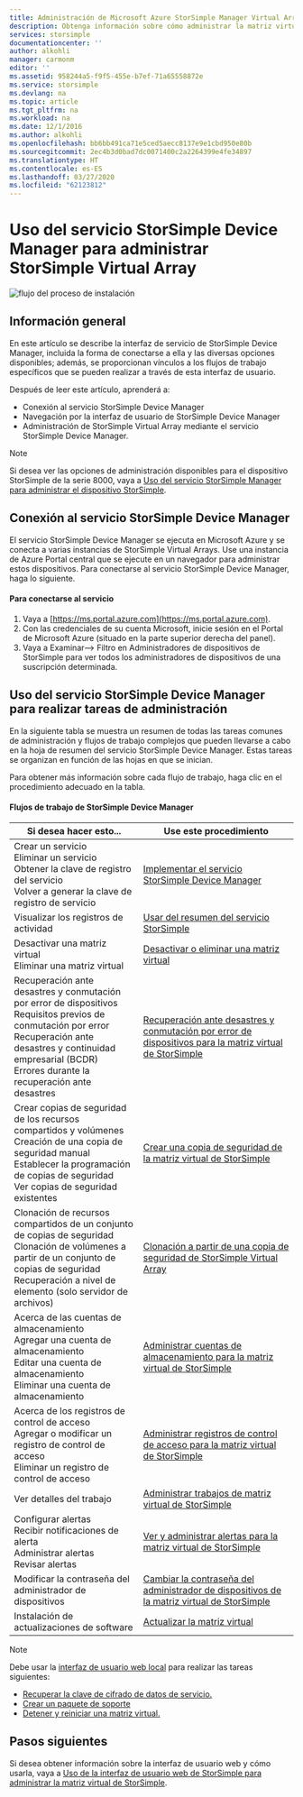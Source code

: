 ```yaml
---
title: Administración de Microsoft Azure StorSimple Manager Virtual Array | Microsoft Docs
description: Obtenga información sobre cómo administrar la matriz virtual local de StorSimple mediante el servicio StorSimple Device Manager en Azure Portal.
services: storsimple
documentationcenter: ''
author: alkohli
manager: carmonm
editor: ''
ms.assetid: 958244a5-f9f5-455e-b7ef-71a65558872e
ms.service: storsimple
ms.devlang: na
ms.topic: article
ms.tgt_pltfrm: na
ms.workload: na
ms.date: 12/1/2016
ms.author: alkohli
ms.openlocfilehash: bb6bb491ca71e5ced5aecc8137e9e1cbd950e80b
ms.sourcegitcommit: 2ec4b3d0bad7dc0071400c2a2264399e4fe34897
ms.translationtype: HT
ms.contentlocale: es-ES
ms.lasthandoff: 03/27/2020
ms.locfileid: "62123812"
---
```

# <a name="use-the-storsimple-device-manager-service-to-administer-your-storsimple-virtual-array"></a>Uso del servicio StorSimple Device Manager para administrar StorSimple Virtual Array
![flujo del proceso de instalación](./media/storsimple-virtual-array-manager-service-administration/manage4.png)

## <a name="overview"></a>Información general
En este artículo se describe la interfaz de servicio de StorSimple Device Manager, incluida la forma de conectarse a ella y las diversas opciones disponibles; además, se proporcionan vínculos a los flujos de trabajo específicos que se pueden realizar a través de esta interfaz de usuario.

Después de leer este artículo, aprenderá a:

* Conexión al servicio StorSimple Device Manager
* Navegación por la interfaz de usuario de StorSimple Device Manager
* Administración de StorSimple Virtual Array mediante el servicio StorSimple Device Manager.

> [!NOTE]
> Si desea ver las opciones de administración disponibles para el dispositivo StorSimple de la serie 8000, vaya a [Uso del servicio StorSimple Manager para administrar el dispositivo StorSimple](storsimple-manager-service-administration.md).
> 
> 

## <a name="connect-to-the-storsimple-device-manager-service"></a>Conexión al servicio StorSimple Device Manager
El servicio StorSimple Device Manager se ejecuta en Microsoft Azure y se conecta a varias instancias de StorSimple Virtual Arrays. Use una instancia de Azure Portal central que se ejecute en un navegador para administrar estos dispositivos. Para conectarse al servicio StorSimple Device Manager, haga lo siguiente.

#### <a name="to-connect-to-the-service"></a>Para conectarse al servicio
1. Vaya a [https://ms.portal.azure.com](https://ms.portal.azure.com).
2. Con las credenciales de su cuenta Microsoft, inicie sesión en el Portal de Microsoft Azure (situado en la parte superior derecha del panel).
3. Vaya a Examinar--> Filtro en Administradores de dispositivos de StorSimple para ver todos los administradores de dispositivos de una suscripción determinada.

## <a name="use-the-storsimple-device-manager-service-to-perform-management-tasks"></a>Uso del servicio StorSimple Device Manager para realizar tareas de administración
En la siguiente tabla se muestra un resumen de todas las tareas comunes de administración y flujos de trabajo complejos que pueden llevarse a cabo en la hoja de resumen del servicio StorSimple Device Manager. Estas tareas se organizan en función de las hojas en que se inician.

Para obtener más información sobre cada flujo de trabajo, haga clic en el procedimiento adecuado en la tabla.

#### <a name="storsimple-device-manager-workflows"></a>Flujos de trabajo de StorSimple Device Manager
| Si desea hacer esto... | Use este procedimiento |
| --- | --- |
| Crear un servicio</br>Eliminar un servicio</br>Obtener la clave de registro del servicio</br>Volver a generar la clave de registro de servicio |[Implementar el servicio StorSimple Device Manager](storsimple-virtual-array-manage-service.md) |
| Visualizar los registros de actividad |[Usar del resumen del servicio StorSimple](storsimple-virtual-array-service-summary.md) |
| Desactivar una matriz virtual</br>Eliminar una matriz virtual |[Desactivar o eliminar una matriz virtual](storsimple-virtual-array-deactivate-and-delete-device.md) |
| Recuperación ante desastres y conmutación por error de dispositivos</br>Requisitos previos de conmutación por error</br>Recuperación ante desastres y continuidad empresarial (BCDR)</br>Errores durante la recuperación ante desastres |[Recuperación ante desastres y conmutación por error de dispositivos para la matriz virtual de StorSimple](storsimple-virtual-array-failover-dr.md) |
| Crear copias de seguridad de los recursos compartidos y volúmenes</br>Creación de una copia de seguridad manual</br>Establecer la programación de copias de seguridad</br>Ver copias de seguridad existentes |[Crear una copia de seguridad de la matriz virtual de StorSimple](storsimple-virtual-array-backup.md) |
| Clonación de recursos compartidos de un conjunto de copias de seguridad</br>Clonación de volúmenes a partir de un conjunto de copias de seguridad</br>Recuperación a nivel de elemento (solo servidor de archivos) |[Clonación a partir de una copia de seguridad de StorSimple Virtual Array](storsimple-virtual-array-clone.md) |
| Acerca de las cuentas de almacenamiento</br>Agregar una cuenta de almacenamiento</br>Editar una cuenta de almacenamiento</br>Eliminar una cuenta de almacenamiento |[Administrar cuentas de almacenamiento para la matriz virtual de StorSimple](storsimple-virtual-array-manage-storage-accounts.md) |
| Acerca de los registros de control de acceso</br>Agregar o modificar un registro de control de acceso </br>Eliminar un registro de control de acceso |[Administrar registros de control de acceso para la matriz virtual de StorSimple](storsimple-virtual-array-manage-acrs.md) |
| Ver detalles del trabajo |[Administrar trabajos de matriz virtual de StorSimple](storsimple-virtual-array-manage-jobs.md) |
| Configurar alertas</br>Recibir notificaciones de alerta</br>Administrar alertas</br>Revisar alertas |[Ver y administrar alertas para la matriz virtual de StorSimple](storsimple-virtual-array-manage-alerts.md) |
| Modificar la contraseña del administrador de dispositivos |[Cambiar la contraseña del administrador de dispositivos de la matriz virtual de StorSimple](storsimple-virtual-array-change-device-admin-password.md) |
| Instalación de actualizaciones de software |[Actualizar la matriz virtual](storsimple-virtual-array-install-update.md) |

> [!NOTE]
> Debe usar la [interfaz de usuario web local](storsimple-ova-web-ui-admin.md) para realizar las tareas siguientes:
> 
> * [Recuperar la clave de cifrado de datos de servicio.](storsimple-ova-web-ui-admin.md#get-the-service-data-encryption-key)
> * [Crear un paquete de soporte](storsimple-ova-web-ui-admin.md#generate-a-log-package)
> * [Detener y reiniciar una matriz virtual.](storsimple-ova-web-ui-admin.md#shut-down-and-restart-your-device)
> 
> 

## <a name="next-steps"></a>Pasos siguientes
Si desea obtener información sobre la interfaz de usuario web y cómo usarla, vaya a [Uso de la interfaz de usuario web de StorSimple para administrar la matriz virtual de StorSimple](storsimple-ova-web-ui-admin.md).

